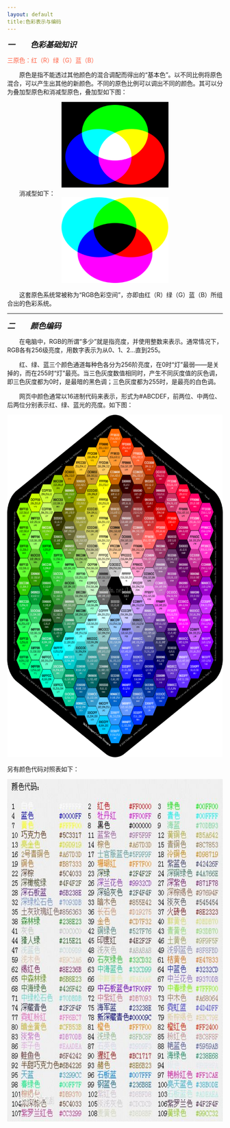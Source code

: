 ```yaml
---
layout: default
title:色彩表示与编码
---
```


<font size="4">***一&emsp;&emsp;色彩基础知识***</font><br /> 

<font color=#FF6347>三原色：红（R）绿（G）蓝（B）</font>

&emsp;&emsp;原色是指不能透过其他颜色的混合调配而得出的“基本色”。以不同比例将原色混合，可以产生出其他的新颜色。不同的原色比例可以调出不同的颜色。其可以分为叠加型原色和消减型原色，叠加型如下图：
<div align="center">
<img src="images\lab03\AdditiveColorMixiing.svg.png"height="200" width="250">  </div>
&emsp;&emsp;消减型如下：
<div align="center">
<img src="images\lab03\300px-SubtractiveColorMixing.png"height="200" width="250">  </div>

&emsp;&emsp;这套原色系统常被称为“RGB色彩空间”，亦即由红（R）绿（G）蓝（B）所组合出的色彩系统。

---
<font size="4">***二&emsp;&emsp;颜色编码***</font><br /> 



&emsp;&emsp;在电脑中，RGB的所谓“多少”就是指亮度，并使用整数来表示。通常情况下，RGB各有256级亮度，用数字表示为从0、1、2...直到255。

&emsp;&emsp;红、绿、蓝三个颜色通道每种色各分为256阶亮度，在0时“灯”最弱——是关掉的，而在255时“灯”最亮。当三色灰度数值相同时，产生不同灰度值的灰色调，即三色灰度都为0时，是最暗的黑色调；三色灰度都为255时，是最亮的白色调。

&emsp;&emsp;网页中颜色通常以16进制代码来表示，形式为#ABCDEF，前两位、中两位、后两位分别表示红、绿、蓝光的亮度。如下图：
<div align="center">
<img src="images\lab03\20171118161949696.gif"height="800" width="1000">  </div>

另有颜色代码对照表如下：
<div align="center">
<img src="images\lab03\c83d70cf3bc79f3d1fb20600b9a1cd11728b29ab.jpg"height="800" width="1000">  </div>
